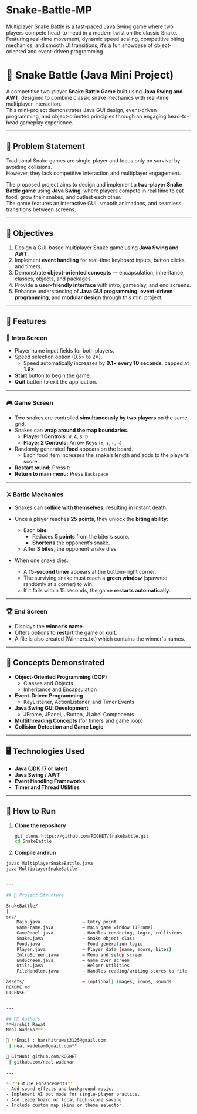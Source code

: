 # Snake-Battle-MP
Multiplayer Snake Battle is a fast-paced Java Swing game where two players compete head-to-head in a modern twist on the classic Snake. Featuring real-time movement, dynamic speed scaling, competitive biting mechanics, and smooth UI transitions; it’s a fun showcase of object-oriented and event-driven programming.

# 🐍 Snake Battle (Java Mini Project)

A competitive two-player **Snake Battle Game** built using **Java Swing and AWT**, designed to combine classic snake mechanics with real-time multiplayer interaction.  
This mini-project demonstrates Java GUI design, event-driven programming, and object-oriented principles through an engaging head-to-head gameplay experience.

---

## 🎯 Problem Statement
Traditional Snake games are single-player and focus only on survival by avoiding collisions.  
However, they lack competitive interaction and multiplayer engagement.  

The proposed project aims to design and implement a **two-player Snake Battle game** using **Java Swing**, where players compete in real time to eat food, grow their snakes, and outlast each other.  
The game features an interactive GUI, smooth animations, and seamless transitions between screens.

---

## 🎯 Objectives
1. Design a GUI-based multiplayer Snake game using **Java Swing and AWT**.  
2. Implement **event handling** for real-time keyboard inputs, button clicks, and timers.  
3. Demonstrate **object-oriented concepts** — encapsulation, inheritance, classes, objects, and packages.  
4. Provide a **user-friendly interface** with intro, gameplay, and end screens.  
5. Enhance understanding of **Java GUI programming**, **event-driven programming**, and **modular design** through this mini project.

---

## 🧩 Features

### 🏁 Intro Screen
- Player name input fields for both players.  
- Speed selection option (0.5× to 2×).  
  - Speed automatically increases by **0.1× every 10 seconds**, capped at **1.6×**.  
- **Start** button to begin the game.  
- **Quit** button to exit the application.

---

### 🎮 Game Screen
- Two snakes are controlled **simultaneously by two players** on the same grid.  
- Snakes can **wrap around the map boundaries**.  
  - **Player 1 Controls:** `W`, `A`, `S`, `D`  
  - **Player 2 Controls:** Arrow Keys (`↑`, `↓`, `←`, `→`)
- Randomly generated **food** appears on the board.  
  - Each food item increases the snake’s length and adds to the player’s score.  
- **Restart round:** Press `R`  
- **Return to main menu:** Press `Backspace`  

---

### ⚔️ Battle Mechanics
- Snakes can **collide with themselves**, resulting in instant death.  
- Once a player reaches **25 points**, they unlock the **biting ability**:
  - Each **bite**:
    - Reduces **5 points** from the biter’s score.  
    - **Shortens** the opponent’s snake.  
  - After **3 bites**, the opponent snake dies.  

- When one snake dies:
  - A **15-second timer** appears at the bottom-right corner.  
  - The surviving snake must reach a **green window** (spawned randomly at a corner) to win.  
  - If it fails within 15 seconds, the game **restarts automatically**.

---

### 🏆 End Screen
- Displays the **winner’s name**.  
- Offers options to **restart** the game or **quit**.
- A file is also created (Winners.txt) which contains the winner's names.  

---

## 🧠 Concepts Demonstrated
- **Object-Oriented Programming (OOP)**  
  - Classes and Objects  
  - Inheritance and Encapsulation  
- **Event-Driven Programming**  
  - KeyListener, ActionListener, and Timer Events  
- **Java Swing GUI Development**  
  - JFrame, JPanel, JButton, JLabel Components  
- **Multithreading Concepts** (for timers and game loop)
- **Collision Detection and Game Logic**

---

## 🖥️ Technologies Used
- **Java (JDK 17 or later)**
- **Java Swing / AWT**
- **Event Handling Frameworks**
- **Timer and Thread Utilities**

---

## 🧰 How to Run

1. **Clone the repository**
   ```bash
   git clone https://github.com/ROGHET/SnakeBattle.git
   cd SnakeBattle
2. **Compile and run**
```bash
javac MultiplayerSnakeBattle.java
java MultiplayerSnakeBattle


---

## 📂 Project Structure

SnakeBattle/
│
src/
    Main.java                → Entry point  
    GameFrame.java           → Main game window (JFrame)  
    GamePanel.java           → Handles rendering, logic, collisions  
    Snake.java               → Snake object class  
    Food.java                → Food generation logic  
    Player.java              → Player data (name, score, bites)  
    IntroScreen.java         → Menu and setup screen  
    EndScreen.java           → Game over screen  
    Utils.java               → Helper utilities 
    FileHandler.java         → Handles reading/writing scores to file

assets/                      → (optional) images, icons, sounds  
README.md  
LICENSE


---

## 👨‍💻 Authors
**Harshit Rawat
Neal Wadekar**

📧 **Email : harshitrawat3125@gmail.com
 | neal.wadekar@gmail.com**

💼 GitHub: github.com/ROGHET
 | github.com/neal-wadekar
 
---

✨ **Future Enhancements**
- Add sound effects and background music.
- Implement AI bot mode for single-player practice.
- Add leaderboard or local high-score saving.
- Include custom map skins or theme selector.
